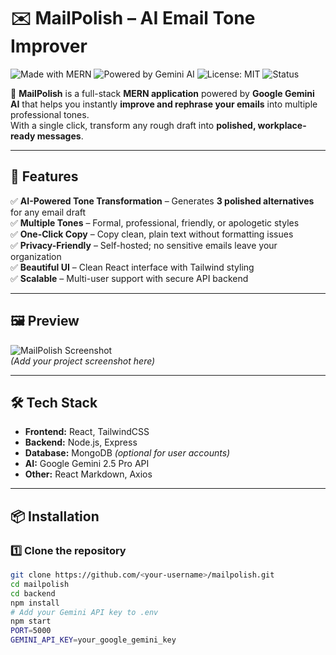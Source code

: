 # ✉️ MailPolish – AI Email Tone Improver  

![Made with MERN](https://img.shields.io/badge/Made%20with-MERN-green?style=for-the-badge&logo=mongodb)
![Powered by Gemini AI](https://img.shields.io/badge/Powered%20by-Gemini%20AI-blue?style=for-the-badge&logo=google)
![License: MIT](https://img.shields.io/badge/License-MIT-yellow.svg?style=for-the-badge)
![Status](https://img.shields.io/badge/Status-Active-success?style=for-the-badge)

🚀 **MailPolish** is a full-stack **MERN application** powered by **Google Gemini AI** that helps you instantly **improve and rephrase your emails** into multiple professional tones.  
With a single click, transform any rough draft into **polished, workplace-ready messages**.  

---

## 🌟 Features  

✅ **AI-Powered Tone Transformation** – Generates **3 polished alternatives** for any email draft  
✅ **Multiple Tones** – Formal, professional, friendly, or apologetic styles  
✅ **One-Click Copy** – Copy clean, plain text without formatting issues  
✅ **Privacy-Friendly** – Self-hosted; no sensitive emails leave your organization  
✅ **Beautiful UI** – Clean React interface with Tailwind styling  
✅ **Scalable** – Multi-user support with secure API backend  

---

## 🖼️ Preview  

![MailPolish Screenshot](./preview.png)  
*(Add your project screenshot here)*  

---

## 🛠️ Tech Stack  

- **Frontend:** React, TailwindCSS  
- **Backend:** Node.js, Express  
- **Database:** MongoDB *(optional for user accounts)*  
- **AI:** Google Gemini 2.5 Pro API  
- **Other:** React Markdown, Axios  

---

## 📦 Installation  

### 1️⃣ Clone the repository  
```bash
git clone https://github.com/<your-username>/mailpolish.git
cd mailpolish
cd backend
npm install
# Add your Gemini API key to .env
npm start
PORT=5000
GEMINI_API_KEY=your_google_gemini_key
